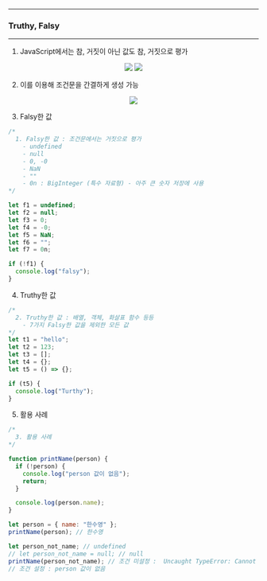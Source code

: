 -----
### Truthy, Falsy
-----
1. JavaScript에서는 참, 거짓이 아닌 값도 참, 거짓으로 평가
<div align="center">
<img src="https://github.com/user-attachments/assets/36272834-9834-421a-b957-6bf4db14f2bd">
<img src="https://github.com/user-attachments/assets/7ab1ab7e-68de-48a4-a2a9-fa1cd1d74770">
</div>

2. 이를 이용해 조건문을 간결하게 생성 가능
<div align="center">
<img src="https://github.com/user-attachments/assets/05062514-f2e7-4335-ae07-9d4ed9d4f3e7">
</div>

3. Falsy한 값
```js
/*
  1. Falsy한 값 : 조건문에서는 거짓으로 평가
    - undefined
    - null
    - 0, -0
    - NaN
    - "" 
    - 0n : BigInteger (특수 자료형) - 아주 큰 숫자 저장에 사용
*/

let f1 = undefined;
let f2 = null;
let f3 = 0;
let f4 = -0;
let f5 = NaN;
let f6 = "";
let f7 = 0n;

if (!f1) {
  console.log("falsy");
}
```

4. Truthy한 값
```js
/*
  2. Truthy한 값 : 배열, 객체, 화살표 함수 등등
    - 7가지 Falsy한 값을 제외한 모든 값
*/
let t1 = "hello";
let t2 = 123;
let t3 = [];
let t4 = {};
let t5 = () => {};

if (t5) {
  console.log("Turthy");
}
```

5. 활용 사례
```js
/*
  3. 활용 사례
*/

function printName(person) {
  if (!person) {
    console.log("person 값이 없음");
    return;
  }

  console.log(person.name);
}

let person = { name: "한수영" };
printName(person); // 한수영

let person_not_name; // undefined
// let person_not_name = null; // null
printName(person_not_name); // 조건 미설정 :  Uncaught TypeError: Cannot read properties of undefined (reading 'name')
// 조건 설정 : person 값이 없음
```
